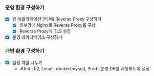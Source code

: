 ### 운영 환경 구성하기
* [x] 웹 애플리케이션 앞단에 Reverse Proxy 구성하기
  * [x] 외부망에 Nginx로 Reverse Proxy를 구성
  * [x] Reverse Proxy에 TLS 설정
* [x] 운영 데이터베이스 구성하기
### 개발 환경 구성하기
* [x] 설정 파일 나누기
  * JUnit : h2, Local : docker(mysql), Prod : 운영 DB를 사용하도록 설정
